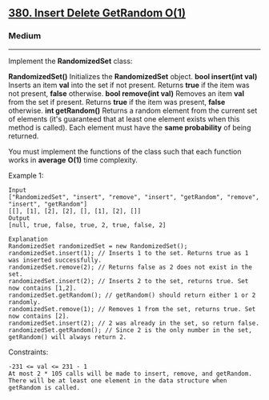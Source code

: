[380. Insert Delete GetRandom O(1)](https://leetcode.com/problems/insert-delete-getrandom-o1/?envType=daily-question&envId=2024-01-16)
---------------------------------------------------------------------------------------------------------------------------------------------

### Medium
---------------------------------------------------------------------------------------------------------------------------------------------

Implement the **RandomizedSet** class:

**RandomizedSet()** Initializes the **RandomizedSet** object.
**bool insert(int val)** Inserts an item **val** into the set if not present. Returns **true** if the item was not present, **false** otherwise.
**bool remove(int val)** Removes an item **val** from the set if present. Returns **true** if the item was present, **false** otherwise.
**int getRandom()** Returns a random element from the current set of elements (it's guaranteed that at least one element exists when this method 
is called). Each element must have the **same probability** of being returned.

You must implement the functions of the class such that each function works in **average** **O(1)** time complexity.

Example 1:
```
Input
["RandomizedSet", "insert", "remove", "insert", "getRandom", "remove", "insert", "getRandom"]
[[], [1], [2], [2], [], [1], [2], []]
Output
[null, true, false, true, 2, true, false, 2]

Explanation
RandomizedSet randomizedSet = new RandomizedSet();
randomizedSet.insert(1); // Inserts 1 to the set. Returns true as 1 was inserted successfully.
randomizedSet.remove(2); // Returns false as 2 does not exist in the set.
randomizedSet.insert(2); // Inserts 2 to the set, returns true. Set now contains [1,2].
randomizedSet.getRandom(); // getRandom() should return either 1 or 2 randomly.
randomizedSet.remove(1); // Removes 1 from the set, returns true. Set now contains [2].
randomizedSet.insert(2); // 2 was already in the set, so return false.
randomizedSet.getRandom(); // Since 2 is the only number in the set, getRandom() will always return 2.
``` 
Constraints:
```
-231 <= val <= 231 - 1
At most 2 * 105 calls will be made to insert, remove, and getRandom.
There will be at least one element in the data structure when getRandom is called.
```
